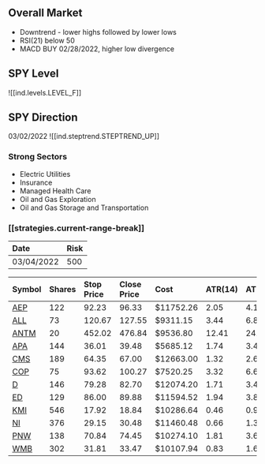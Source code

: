 
## Overall Market

* Downtrend -  lower highs followed by lower lows
* RSI(21) below 50
* MACD BUY 02/28/2022, higher low divergence

## SPY Level

![[ind.levels.LEVEL_F]]

## SPY Direction

03/02/2022
![[ind.steptrend.STEPTREND_UP]]

### Strong Sectors

* Electric Utilities
* Insurance
* Managed Health Care
* Oil and Gas Exploration
* Oil and Gas Storage and Transportation
  
### [[strategies.current-range-break]]

| Date | Risk |
| :----- | :----- |
| 03/04/2022 | 500 |

| Symbol | Shares | Stop Price | Close Price | Cost | ATR(14) | ATR(14)*2 |
| :----- | :----- | :-------- | :--------- | :--- | :------ | :------ |
| [AEP](https://seekingalpha.com/symbol/AEP) | 122 | 92.23 | 96.33 | $11752.26 | 2.05 | 4.10 |
| [ALL](https://seekingalpha.com/symbol/ALL) | 73 | 120.67 | 127.55 | $9311.15 | 3.44 | 6.88 |
| [ANTM](https://seekingalpha.com/symbol/ANTM) | 20 | 452.02 | 476.84 | $9536.80 | 12.41 | 24.82 |
| [APA](https://seekingalpha.com/symbol/APA) | 144 | 36.01 | 39.48 | $5685.12 | 1.74 | 3.47 |
| [CMS](https://seekingalpha.com/symbol/CMS) | 189 | 64.35 | 67.00 | $12663.00 | 1.32 | 2.65 |
| [COP](https://seekingalpha.com/symbol/COP) | 75 | 93.62 | 100.27 | $7520.25 | 3.32 | 6.64 |
| [D](https://seekingalpha.com/symbol/D) | 146 | 79.28 | 82.70 | $12074.20 | 1.71 | 3.42 |
| [ED](https://seekingalpha.com/symbol/ED) | 129 | 86.00 | 89.88 | $11594.52 | 1.94 | 3.88 |
| [KMI](https://seekingalpha.com/symbol/KMI) | 546 | 17.92 | 18.84 | $10286.64 | 0.46 | 0.92 |
| [NI](https://seekingalpha.com/symbol/NI) | 376 | 29.15 | 30.48 | $11460.48 | 0.66 | 1.33 |
| [PNW](https://seekingalpha.com/symbol/PNW) | 138 | 70.84 | 74.45 | $10274.10 | 1.81 | 3.61 |
| [WMB](https://seekingalpha.com/symbol/WMB) | 302 | 31.81 | 33.47 | $10107.94 | 0.83 | 1.66 |
